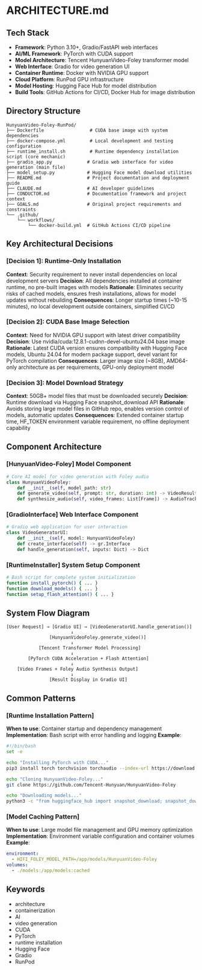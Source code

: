# ARCHITECTURE.md

## Tech Stack
- **Framework**: Python 3.10+, Gradio/FastAPI web interfaces
- **AI/ML Framework**: PyTorch with CUDA support
- **Model Architecture**: Tencent HunyuanVideo-Foley transformer model
- **Web Interface**: Gradio for video generation UI
- **Container Runtime**: Docker with NVIDIA GPU support
- **Cloud Platform**: RunPod GPU infrastructure
- **Model Hosting**: Hugging Face Hub for model distribution
- **Build Tools**: GitHub Actions for CI/CD, Docker Hub for image distribution

## Directory Structure
```
HunyuanVideo-Foley-RunPod/
├── Dockerfile                 # CUDA base image with system dependencies
├── docker-compose.yml         # Local development and testing configuration
├── runtime_install.sh         # Runtime dependency installation script (core mechanic)
├── gradio_app.py             # Gradio web interface for video generation (main file)
├── model_setup.py            # Hugging Face model download utilities
├── README.md                 # Project documentation and deployment guide
├── CLAUDE.md                 # AI developer guidelines
├── CONDUCTOR.md              # Documentation framework and project context
├── GOALS.md                  # Original project requirements and constraints
└── .github/
    └── workflows/
        └── docker-build.yml  # GitHub Actions CI/CD pipeline
```

## Key Architectural Decisions

### [Decision 1]: Runtime-Only Installation
**Context**: Security requirement to never install dependencies on local development servers
**Decision**: All dependencies installed at container runtime, no pre-built images with models
**Rationale**: Eliminates security risks of cached models, ensures fresh installations, allows for model updates without rebuilding
**Consequences**: Longer startup times (~10-15 minutes), no local development outside containers, simplified CI/CD

### [Decision 2]: CUDA Base Image Selection
**Context**: Need for NVIDIA GPU support with latest driver compatibility
**Decision**: Use nvidia/cuda:12.8.1-cudnn-devel-ubuntu24.04 base image
**Rationale**: Latest CUDA version ensures compatibility with Hugging Face models, Ubuntu 24.04 for modern package support, devel variant for PyTorch compilation
**Consequences**: Larger image size (~8GB), AMD64-only architecture as per requirements, GPU-only deployment model

### [Decision 3]: Model Download Strategy
**Context**: 50GB+ model files that must be downloaded securely
**Decision**: Runtime download via Hugging Face snapshot_download API
**Rationale**: Avoids storing large model files in GitHub repo, enables version control of models, automatic updates
**Consequences**: Extended container startup time, HF_TOKEN environment variable requirement, no offline deployment capability

## Component Architecture

### [HunyuanVideo-Foley] Model Component <!-- #video-model -->
```python
# Core AI model for video generation with Foley audio
class HunyuanVideoFoley:
    def __init__(self, model_path: str)
    def generate_video(self, prompt: str, duration: int) -> VideoResult
    def synthesize_audio(self, video_frames: List[Frame]) -> AudioTrack
```

### [GradioInterface] Web Interface Component <!-- #gradio-interface -->
```python
# Gradio web application for user interaction
class VideoGeneratorUI:
    def __init__(self, model: HunyuanVideoFoley)
    def create_interface(self) -> gr.Interface
    def handle_generation(self, inputs: Dict) -> Dict
```

### [RuntimeInstaller] System Setup Component <!-- #runtime-installer -->
```bash
# Bash script for complete system initialization
function install_pytorch() { ... }
function download_models() { ... }
function setup_flash_attention() { ... }
```

## System Flow Diagram
```
[User Request] → [Gradio UI] → [VideoGeneratorUI.handle_generation()]
                        ↓
                [HunyuanVideoFoley.generate_video()]
                        ↓
            [Tencent Transformer Model Processing]
                        ↓
        [PyTorch CUDA Acceleration + Flash Attention]
                        ↓
    [Video Frames + Foley Audio Synthesis Output]
                        ↓
                [Result Display in Gradio UI]
```

## Common Patterns

### [Runtime Installation Pattern]
**When to use**: Container startup and dependency management
**Implementation**: Bash script with error handling and logging
**Example**:
```bash
#!/bin/bash
set -e

echo "Installing PyTorch with CUDA..."
pip3 install torch torchvision torchaudio --index-url https://download.pytorch.org/whl/cu121

echo "Cloning HunyuanVideo-Foley..."
git clone https://github.com/Tencent-Hunyuan/HunyuanVideo-Foley

echo "Downloading models..."
python3 -c "from huggingface_hub import snapshot_download; snapshot_download('tencent/HunyuanVideo-Foley', local_dir='/app/models')"
```

### [Model Caching Pattern]
**When to use**: Large model file management and GPU memory optimization
**Implementation**: Environment variable configuration and container volumes
**Example**:
```yaml
environment:
  - HIFI_FOLEY_MODEL_PATH=/app/models/HunyuanVideo-Foley
volumes:
  - ./models:/app/models:cached
```

## Keywords <!-- #keywords -->
- architecture
- containerization
- AI
- video generation
- CUDA
- PyTorch
- runtime installation
- Hugging Face
- Gradio
- RunPod